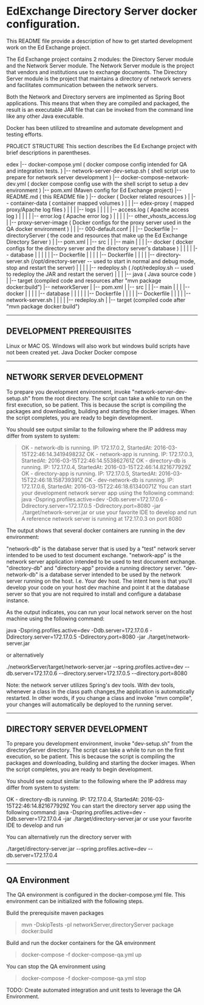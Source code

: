 # EdExchange Directory Server docker configuration.

This README file provide a description of how to get started development work on the Ed Exchange project.

The Ed Exchange project contains 2 modules:  the Directory Server module and the Network Server module.
The Network Server module is the project that vendors and institutions use to exchange documents.  The
Directory Server module is the project that maintains a directory of network servers and facilitates
communication between the network servers.

Both the Network and Directory servers are implmented as Spring Boot applications.  This means that when they
are compiled and packaged, the result is an executable JAR file that can be invoked from the command line like
any other Java executable.

Docker has been utilized to streamline and automate development and testing efforts.

PROJECT STRUCTURE
This section describes the Ed Exchange project with brief descriptions in parentheses.

edex
|-- docker-compose.yml  ( docker compose config intended for QA and integration tests. )
|-- network-server-dev-setup.sh  ( shell script use to prepare for network server development )
|-- docker-compose-network-dev.yml ( docker compose config use with the shell script to setup a dev environment )
|-- pom.xml (Maven config for Ed Exchange project)
|-- README.md ( this README file )
|-- docker ( Docker related resources )
|   |-- container-data ( container mapped volumes )
|   |   |-- edex-proxy ( mapped proxy/Apache log files )
|   |   |   |-- logs
|   |   |   |   |-- access.log ( Apache access log )
|   |   |   |   |-- error.log  ( Apache error log )
|   |   |   |   |-- other_vhosts_access.log
|   |-- proxy-server-image ( Docker configs for the proxy server used in the QA docker environment )
|   |   |-- 000-default.conf
|   |   |-- Dockerfile
|-- directoryServer ( the code and resources that make up the Ed Exchange Directory Server )
|   |-- pom.xml
|   |-- src
|   |   |-- main
|   |   |   |-- docker ( docker configs for the directory server and the directory server's database )
|   |   |   |   |-- database
|   |   |   |   |   |-- Dockerfile
|   |   |   |   |-- Dockerfile
|   |   |   |   |-- directory-server.sh (/opt/directory-server -- used to start in normal and debug mode, stop and restart the server)
|   |   |   |   |-- redeploy.sh ( /opt/redeploy.sh -- used to redeploy the JAR and restart the server)
|   |   |   |-- java ( Java source code )
|   |-- target (compiled code and resources after "mvn package docker:build")
|-- networkServer
|   |-- pom.xml
|   |-- src
|   |   |-- main
|   |   |   |-- docker
|   |   |   |   |-- database
|   |   |   |   |   |-- Dockerfile
|   |   |   |   |-- Dockerfile
|   |   |   |   |-- network-server.sh
|   |   |   |   |-- redeploy.sh
|   |-- target (compiled code after "mvn package docker:build")



-----------------------------
DEVELOPMENT PREREQUISITES
-----------------------------
Linux or MAC OS.  Windows will also work but windows build scripts have not been created yet.
Java
Docker
Docker compose


-----------------------------
NETWORK SERVER DEVELOPMENT
-----------------------------
To prepare you development environment, invoke "network-server-dev-setup.sh" from the root directory.  The script can
take a while to run on the first execution, so be patient.  This is because the script is compiling the packages and
downloading, building and starting the docker images.  When the script completes, you are ready to begin development.

You should see output similar to the following where the IP address may differ from system to system:

> OK - network-db is running. IP: 172.17.0.2, StartedAt: 2016-03-15T22:46:14.341949823Z
> OK - network-app is running. IP: 172.17.0.3, StartedAt: 2016-03-15T22:46:14.553862761Z
> OK - directory-db is running. IP: 172.17.0.4, StartedAt: 2016-03-15T22:46:14.821677929Z
> OK - directory-app is running. IP: 172.17.0.5, StartedAt: 2016-03-15T22:46:18.158739391Z
> OK - dev-network-db is running. IP: 172.17.0.6, StartedAt: 2016-03-15T22:46:18.61340071Z
> You can start your development network server app using the following command:
> java -Dspring.profiles.active=dev -Ddb.server=172.17.0.6 -Ddirectory.server=172.17.0.5 -Ddirectory.port=8080 -jar ./target/network-server.jar
> or use your favorite IDE to develop and run
> A reference network server is running at 172.17.0.3 on port 8080

The output shows that several docker containers are running in the dev environment:

"network-db" is the database server that is used by a "test" network server intended to be used to test document
exchange.
"network-app" is the network server application intended to be used to test document exchange.
"directory-db" and "directory-app" provide a running directory server.
"dev-network-db" is a database server intended to be used by the network server running on the host.  I.e. Your dev
host.  The intent here is that you'll develop your code on your host dev machine and point it at the database server
so that you are not required to install and configure a database instance.

As the output indicates, you can run your local network server on the host machine using the following command:

java -Dspring.profiles.active=dev -Ddb.server=172.17.0.6 -Ddirectory.server=172.17.0.5 -Ddirectory.port=8080 -jar ./target/network-server.jar

or alternatively

./networkServer/target/network-server.jar --spring.profiles.active=dev --db.server=172.17.0.6 --directory.server=172.17.0.5 --directory.port=8080

Note: the network server utilizes Spring's dev tools.  With dev tools, whenever a class in the class path changes,the
application is automatically restarted.  In other words, if you change a class and invoke "mvn compile", your changes
will automatically be deployed to the running server.

------------------------------
DIRECTORY SERVER DEVELOPMENT
------------------------------
To prepare you development environment, invoke "dev-setup.sh" from the directoryServer directory.  The script can
take a while to run on the first execution, so be patient.  This is because the script is compiling the packages and
downloading, building and starting the docker images.  When the script completes, you are ready to begin development.


You should see output similar to the following where the IP address may differ from system to system:

OK - directory-db is running. IP: 172.17.0.4, StartedAt: 2016-03-15T22:46:14.821677929Z
You can start the directory server app using the following command:
java -Dspring.profiles.active=dev -Ddb.server=172.17.0.4 -jar ./target/directory-server.jar
or use your favorite IDE to develop and run

You can alternatively run the directory server with

./target/directory-server.jar --spring.profiles.active=dev --db.server=172.17.0.4


-------------------------------
QA Environment
-------------------------------

The QA environment is configured in the docker-compose.yml file. This environment can be initialized with the following steps. 

Build the prerequisite maven packages

> mvn -DskipTests -pl networkServer,directoryServer package docker:build

Build and run the docker containers for the QA environment 

> docker-compose -f docker-compose-qa.yml up

You can stop the QA environment using

> docker-compose -f docker-compose-qa.yml stop

TODO: Create automated integration and unit tests to leverage the QA Environment.









